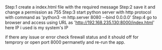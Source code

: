 Step:1	create a index.html file with the required message
Step:2	save it and change a permission as 755
Step:3	start python server with http protocol with command as 
		'python3 -m http.server 8080 --bind 0.0.0.0'
Step:4	go to browser and access using URL as
'http://192.168.235.130:8000/index.html' here IP i used is my system's IP

if there any issue or error check firewall status and it should off for temprory 
or open port 8000 permanetly and re-run the app.
